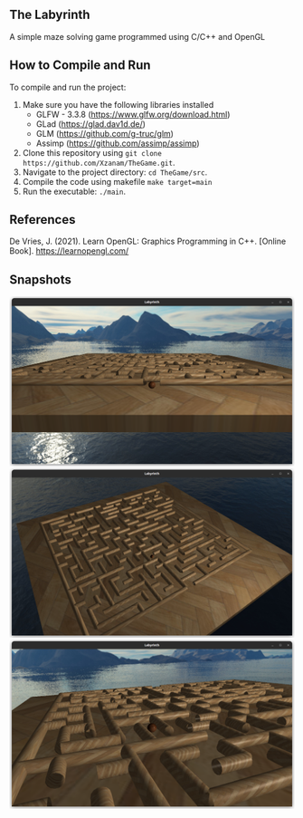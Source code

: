## The Labyrinth

A simple maze solving game programmed using C/C++ and OpenGL

## How to Compile and Run

To compile and run the project:
1. Make sure you have the following libraries installed
    - GLFW - 3.3.8 (https://www.glfw.org/download.html)
    - GLad (https://glad.dav1d.de/)
    - GLM (https://github.com/g-truc/glm)
    - Assimp (https://github.com/assimp/assimp)
3. Clone this repository using `git clone https://github.com/Xzanam/TheGame.git`.
4. Navigate to the project directory: `cd TheGame/src`.
5. Compile the code using makefile
    ```make target=main```
7. Run the executable: `./main`.

## References
  De Vries, J. (2021). Learn OpenGL: Graphics Programming in C++. [Online Book]. https://learnopengl.com/

## Snapshots
![snapshot1](./snapshots/1.png)
![snapshot2](./snapshots/2.png)
![snapshot3](./snapshots/3.png)
